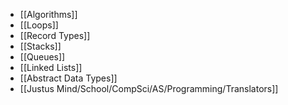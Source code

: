 - [[Algorithms]]
- [[Loops]]
- [[Record Types]]
- [[Stacks]]
- [[Queues]]
- [[Linked Lists]]
- [[Abstract Data Types]]
- [[Justus Mind/School/CompSci/AS/Programming/Translators]]